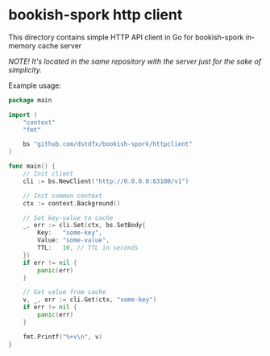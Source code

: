 # bookish-spork http client

This directory contains simple HTTP API client in Go for bookish-spork in-memory cache server

_NOTE! It's located in the same repository with the server just for the sake of simplicity._

Example usage:
```go
package main

import (
	"context"
	"fmt"

	bs "github.com/dstdfx/bookish-spork/httpclient"
)

func main() {
	// Init client
	cli := bs.NewClient("http://0.0.0.0:63100/v1")

	// Init common context
	ctx := context.Background()

	// Set key-value to cache
	_, err := cli.Set(ctx, bs.SetBody{
		Key:   "some-key",
		Value: "some-value",
		TTL:   10, // TTL in seconds
	})
	if err != nil {
		panic(err)
	}

	// Get value from cache
	v, _, err := cli.Get(ctx, "some-key")
	if err != nil {
		panic(err)
	}

	fmt.Printf("%+v\n", v)
}
```